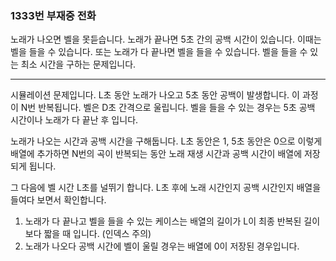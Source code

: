 ### 1333번 부재중 전화

노래가 나오면 벨을 못듣습니다. 노래가 끝나면 5초 간의 공백 시간이 있습니다. 이때는 벨을 들을 수 있습니다. 또는 노래가 다 끝나면 벨을 들을 수 있습니다. 벨을 들을 수 있는 최소 시간을 구하는 문제입니다.

---

시뮬레이션 문제입니다. L초 동안 노래가 나오고 5초 동안 공백이 발생합니다. 이 과정이 N번 반복됩니다. 벨은 D초 간격으로 울립니다. 벨을 들을 수 있는 경우는 5초 공백 시간이나 노래가 다 끝난 후 입니다.

노래가 나오는 시간과 공백 시간을 구해둡니다. L초 동안은 1, 5초 동안은 0으로 이렇게 배열에 추가하면 N번의 곡이 반복되는 동안 노래 재생 시간과 공백 시간이 배열에 저장되게 됩니다.

그 다음에 벨 시간 L초를 널뛰기 합니다. L초 후에 노래 시간인지 공백 시간인지 배열을 들여다 보면서 확인합니다.

1. 노래가 다 끝나고 벨을 들을 수 있는 케이스는 배열의 길이가 L이 최종 반복된 길이보다 짧을 때 입니다. (인덱스 주의)
2. 노래가 나오다 공백 시간에 벨이 울릴 경우는 배열에 0이 저장된 경우입니다.
